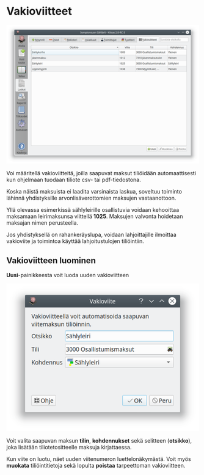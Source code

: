 # Vakioviitteet

![](viitelista.png)

Voi määritellä vakioviitteitä, joilla saapuvat maksut tiliöidään automaattisesti kun ohjelmaan tuodaan tiliote csv- tai pdf-tiedostona.

Koska näistä maksuista ei laadita varsinaista laskua, soveltuu toiminto lähinnä yhdistyksille arvonlisäverottomien maksujen vastaanottoon.

Yllä olevassa esimerkissä sählyleirille osallistuvia voidaan kehooittaa maksamaan leirimaksunsa viittellä **1025**. Maksujen valvonta hoidetaan maksajan nimen perusteella.

Jos yhdistyksellä on rahankeräyslupa, voidaan lahjoittajille ilmoittaa vakioviite ja toimintoa käyttää lahjoitustulojen tiliöintiin.

## Vakioviitteen luominen

**Uusi**-painikkeesta voit luoda uuden vakioviitteen

![](uusi.png)

Voit valita saapuvan maksun **tilin**, **kohdennukset** sekä selitteen (**otsikko**), joka lisätään tiliotetositteelle maksuja kirjattaessa.

Kun viite on luotu, näet uuden viitenumeron luettelonäkymästä. Voit myös **muokata** tiliöintitietoja sekä lopulta **poistaa** tarpeettoman vakioviitteen.
